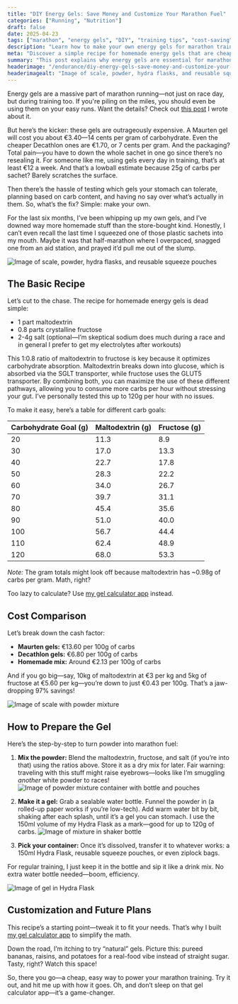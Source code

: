 ```yaml
---
title: "DIY Energy Gels: Save Money and Customize Your Marathon Fuel"
categories: ["Running", "Nutrition"]
draft: false
date: 2025-04-23
tags: ["marathon", "energy gels", "DIY", "training tips", "cost-saving"]
description: "Learn how to make your own energy gels for marathon training and save up to 97% compared to store-bought options."
meta: "Discover a simple recipe for homemade energy gels that are cheaper, customizable, and perfect for marathon runners."
summary: "This post explains why energy gels are essential for marathon training, the high cost of commercial gels, and provides a step-by-step guide to making your own gels using maltodextrin and fructose. Includes a cost comparison and a link to a gel calculator app."
headerimage: "/endurance/diy-energy-gels-save-money-and-customize-your-marathon-fuel/DIY_GELS_1.avif"
headerimagealt: "Image of scale, powder, hydra flasks, and reusable squeeze pouches"
---
```


Energy gels are a massive part of marathon running—not just on race day, but during training too. If you're piling on the miles, you should even be using them on your easy runs. Want the details? Check out [this post](/endurance/why-you-should-fuel-during-every-run-a-runners-guide-to-carbohydrates/) I wrote about it.

But here’s the kicker: these gels are outrageously expensive. A Maurten gel will cost you about €3.40—14 cents per gram of carbohydrate. Even the cheaper Decathlon ones are €1.70, or 7 cents per gram. And the packaging? Total pain—you have to down the whole sachet in one go since there’s no resealing it. For someone like me, using gels every day in training, that’s at least €12 a week. And that’s a lowball estimate because 25g of carbs per sachet? Barely scratches the surface.

Then there’s the hassle of testing which gels your stomach can tolerate, planning based on carb content, and having no say over what’s actually in them. So, what’s the fix? Simple: make your own.

For the last six months, I’ve been whipping up my own gels, and I’ve downed way more homemade stuff than the store-bought kind. Honestly, I can’t even recall the last time I squeezed one of those plastic sachets into my mouth. Maybe it was that half-marathon where I overpaced, snagged one from an aid station, and prayed it’d pull me out of the slump.

![Image of scale, powder, hydra flasks, and reusable squeeze pouches](DIY_GELS_1.avif)

## The Basic Recipe

Let’s cut to the chase. The recipe for homemade energy gels is dead simple:

- 1 part maltodextrin
- 0.8 parts crystalline fructose
- 2-4g salt (optional—I’m skeptical sodium does much during a race and in general I prefer to get my electrolytes after workouts)

This 1:0.8 ratio of maltodextrin to fructose is key because it optimizes carbohydrate absorption. Maltodextrin breaks down into glucose, which is absorbed via the SGLT transporter, while fructose uses the GLUT5 transporter. By combining both, you can maximize the use of these different pathways, allowing you to consume more carbs per hour without stressing your gut. I’ve personally tested this up to 120g per hour with no issues.

To make it easy, here’s a table for different carb goals:

| Carbohydrate Goal (g) | Maltodextrin (g) | Fructose (g) |
| --------------------- | ---------------- | ------------ |
| 20                    | 11.3             | 8.9          |
| 30                    | 17.0             | 13.3         |
| 40                    | 22.7             | 17.8         |
| 50                    | 28.3             | 22.2         |
| 60                    | 34.0             | 26.7         |
| 70                    | 39.7             | 31.1         |
| 80                    | 45.4             | 35.6         |
| 90                    | 51.0             | 40.0         |
| 100                   | 56.7             | 44.4         |
| 110                   | 62.4             | 48.9         |
| 120                   | 68.0             | 53.3         |

*Note:* The gram totals might look off because maltodextrin has ~0.98g of carbs per gram. Math, right?

Too lazy to calculate? Use [my gel calculator app](/gel-calculator) instead.

## Cost Comparison

Let’s break down the cash factor:

- **Maurten gels:** €13.60 per 100g of carbs
- **Decathlon gels:** €6.80 per 100g of carbs
- **Homemade mix:** Around €2.13 per 100g of carbs

And if you go big—say, 10kg of maltodextrin at €3 per kg and 5kg of fructose at €5.60 per kg—you’re down to just €0.43 per 100g. That’s a jaw-dropping 97% savings!

![Image of scale with powder mixture](DIY_GELS_2.avif)

## How to Prepare the Gel

Here’s the step-by-step to turn powder into marathon fuel:

1. **Mix the powder:** Blend the maltodextrin, fructose, and salt (if you’re into that) using the ratios above. Store it as a dry mix for later. Fair warning: traveling with this stuff might raise eyebrows—looks like I’m smuggling *another* white powder to races!
![Image of powder mixture container with bottle and pouches](DIY_GELS_3.avif)

1. **Make it a gel:** Grab a sealable water bottle. Funnel the powder in (a rolled-up paper works if you’re low-tech). Add warm water bit by bit, shaking after each splash, until it’s a gel you can stomach. I use the 150ml volume of my Hydra Flask as a mark—good for up to 120g of carbs.
![Image of mixture in shaker bottle](DIY_GELS_4.avif)

1. **Pick your container:** Once it’s dissolved, transfer it to whatever works: a 150ml Hydra Flask, reusable squeeze pouches, or even ziplock bags.

For regular training, I just keep it in the bottle and sip it like a drink mix. No extra water bottle needed—boom, efficiency.

![Image of gel in Hydra Flask](DIY_GELS_5.avif)

## Customization and Future Plans

This recipe’s a starting point—tweak it to fit your needs. That’s why I built [my gel calculator app](/gel-calculator) to simplify the math.

Down the road, I’m itching to try “natural” gels. Picture this: pureed bananas, raisins, and potatoes for a real-food vibe instead of straight sugar. Tasty, right? Watch this space!

So, there you go—a cheap, easy way to power your marathon training. Try it out, and hit me up with how it goes. Oh, and don’t sleep on that gel calculator app—it’s a game-changer.
